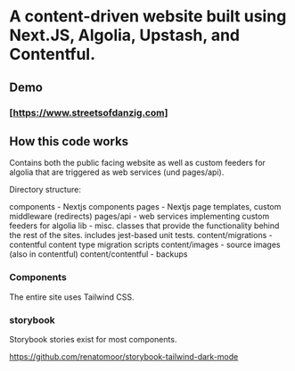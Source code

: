 # A content-driven website built using Next.JS, Algolia, Upstash, and Contentful.

## Demo
### [https://www.streetsofdanzig.com]

## How this code works

Contains both the public facing website as well as custom feeders for algolia that are triggered as web services (und pages/api). 

Directory structure:

components - Nextjs components
pages - Nextjs page templates, custom middleware (redirects)
pages/api - web services implementing custom feeders for algolia
lib - misc. classes that provide the functionality behind the rest of the sites. includes jest-based unit tests.
content/migrations - contentful content type migration scripts
content/images - source images (also in contentful)
content/contentful - backups


### Components
The entire site uses Tailwind CSS.

### storybook
Storybook stories exist for most components.

https://github.com/renatomoor/storybook-tailwind-dark-mode


